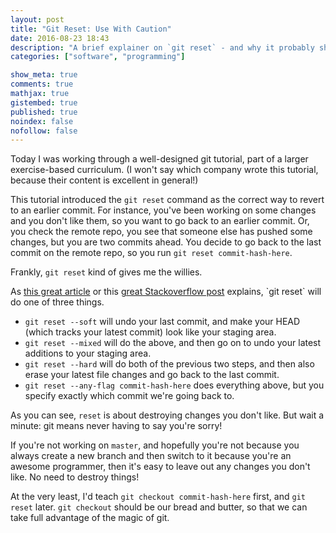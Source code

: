 ```yaml
---
layout: post
title: "Git Reset: Use With Caution"
date: 2016-08-23 18:43
description: "A brief explainer on `git reset` - and why it probably shouldn't be your go-to tool."
categories: ["software", "programming"]

show_meta: true
comments: true
mathjax: true
gistembed: true
published: true
noindex: false
nofollow: false
---
```


Today I was working through a well-designed git tutorial, part of a larger
exercise-based curriculum. (I won't say which company wrote this tutorial,
because their content is excellent in general!)

This tutorial introduced the `git reset` command as the correct way to revert to
an earlier commit. For instance, you've been working on some changes and you
don't like them, so you want to go back to an earlier commit. Or, you check the
remote repo, you see that someone else has pushed some changes, but you are two
commits ahead. You decide to go back to the last commit on the remote repo, so
you run `git reset commit-hash-here`.

Frankly, `git reset` kind of gives me the willies.

As [this great article](https://git-scm.com/blog/2011/07/11/reset.html) or this [great Stackoverflow post](http://stackoverflow.com/questions/2530060/can-you-explain-what-git-reset-does-in-plain-english) explains, \`git reset\`
will do one of three things.

-   `git reset --soft` will undo your last commit, and make your HEAD (which
    tracks your latest commit) look like your staging area.
-   `git reset --mixed` will do the above, and then go on to undo your latest
    additions to your staging area.
-   `git reset --hard` will do both of the previous two steps, and then also erase
    your latest file changes and go back to the last commit.
-   `git reset --any-flag commit-hash-here` does everything above, but you specify
    exactly which commit we're going back to.

As you can see, `reset` is about destroying changes you don't like. But wait a
minute: git means never having to say you're sorry!

If you're not working on `master`, and hopefully you're not because you always
create a new branch and then switch to it because you're an awesome programmer,
then it's easy to leave out any changes you don't like. No need to destroy
things!

At the very least, I'd teach `git checkout commit-hash-here` first, and `git
reset` later. `git checkout` should be our bread and butter, so that we can take
full advantage of the magic of git.
